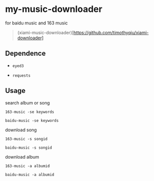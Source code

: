 my-music-downloader
======================

for baidu music and 163 music

> (xiami-music-downloader)[https://github.com/timothyqiu/xiami-downloader]

## Dependence

* `eyed3`

* `requests`

## Usage

search album or song

```
163-music -se keywords

baidu-music -se keywords

```

download song

```
163-music -s songid

baidu-music -s songid

```

download album

```
163-music -a albumid

baidu-music -a albumid

```